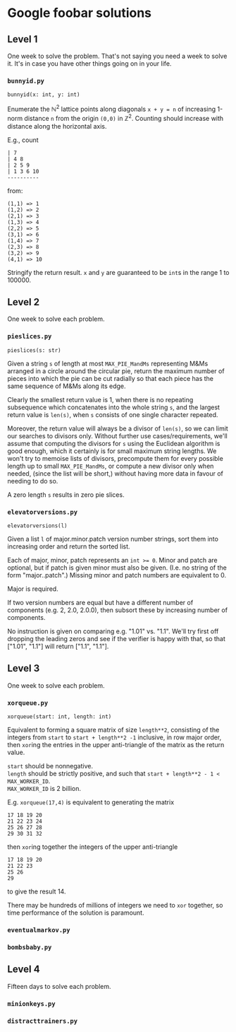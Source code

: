 # Google foobar solutions

## Level 1
One week to solve the problem. That's not saying you need a week to solve it. It's in case you have other things going on in your life.
### `bunnyid.py`

```
bunnyid(x: int, y: int)
```
Enumerate the $\mathbb N^2$ lattice points along diagonals `x + y = n`
of increasing 1-norm distance `n` from the origin `(0,0)` in $\mathbb Z^2$.
Counting should increase with distance along the horizontal axis.

E.g., count
```
| 7
| 4 8
| 2 5 9
| 1 3 6 10
----------
```
from:
```
(1,1) => 1
(1,2) => 2
(2,1) => 3
(1,3) => 4
(2,2) => 5
(3,1) => 6
(1,4) => 7
(2,3) => 8
(3,2) => 9
(4,1) => 10
```

Stringify the return result. `x` and `y` are guaranteed to be `int`s in the range 1 to 100000.

## Level 2
One week to solve each problem.
### `pieslices.py`

```
pieslices(s: str)
```
Given a string `s` of length at most `MAX_PIE_MandMs` representing M&Ms arranged in a circle around the circular pie,
return the maximum number of pieces into which the pie can be cut radially so that each piece has the same sequence of
M&Ms along its edge.

Clearly the smallest return value is 1, when there is no repeating subsequence which concatenates into the whole string
`s`, and the largest return value is `len(s)`, when `s` consists of one single character repeated.

Moreover, the return value will always be a divisor of `len(s)`, so we can limit our searches to divisors
only. Without further use cases/requirements, we'll assume that computing the divisors for `s` using the Euclidean
algorithm is good enough, which it certainly is for small maximum string lengths. We won't try to memoise lists of divisors,
precompute them for every possible length up to small `MAX_PIE_MandMs`, or compute a new divisor only when needed, (since the list will be short,)
without having more data in favour of needing to do so.

A zero length `s` results in zero pie slices.

### `elevatorversions.py`

```
elevatorversions(l)
```
Given a list `l` of major.minor.patch version number strings, sort them into increasing order and return the sorted list.

Each of major, minor, patch represents an `int >= 0`. Minor and patch are optional, but if patch is given minor must also
be given. (I.e. no string of the form "major..patch".) Missing minor and patch numbers are equivalent to 0.

Major is required.

If two version numbers are equal but have a different number of components (e.g. 2, 2.0, 2.0.0),
then subsort these by increasing number of components.

No instruction is given on comparing e.g. "1.01" vs. "1.1". We'll try first off dropping the leading zeros and see
if the verifier is happy with that, so that ["1.01", "1.1"] will return ["1.1", "1.1"]. 

## Level 3
One week to solve each problem.
### `xorqueue.py`
```
xorqueue(start: int, length: int)
```
Equivalent to forming a square matrix of size `length**2`, consisting of the integers
from `start` to `start + length**2 -1` inclusive, in row major order, then `xor`ing the 
entries in the upper anti-triangle of the matrix as the return value.

`start` should be nonnegative.<br>
`length` should be strictly positive, and such that `start + length**2 - 1 < MAX_WORKER_ID`.<br>
`MAX_WORKER_ID` is 2 billion.

E.g.
`xorqueue(17,4)` is equivalent to generating the matrix
```
17 18 19 20
21 22 23 24
25 26 27 28
29 30 31 32
```
then `xor`ing together the integers of the upper anti-triangle
```
17 18 19 20
21 22 23
25 26
29
```
to give the result 14.

There may be hundreds of millions of integers we need to `xor` together, so time performance of the 
solution is paramount. 

### `eventualmarkov.py`

### `bombsbaby.py`

## Level 4
Fifteen days to solve each problem.
### `minionkeys.py`

### `distracttrainers.py`
